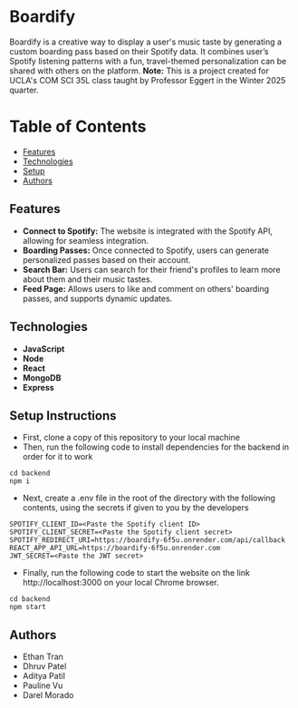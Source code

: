 # Boardify
Boardify is a creative way to display a user's music taste by generating a custom boarding pass based on their Spotify data. 
It combines user’s Spotify listening patterns with a fun, travel-themed personalization can be shared with others on the platform. 
**Note:** This is a project created for UCLA's COM SCI 35L class taught by Professor Eggert in the Winter 2025 quarter.


# Table of Contents
- [Features](https://github.com/okethan35/Boardify/#Features)
- [Technologies](https://github.com/okethan35/Boardify/#Technologies)
- [Setup](https://github.com/okethan35/Boardify/#Setup)
- [Authors](https://github.com/okethan35/Boardify/#Authors)


## Features
- **Connect to Spotify:** The website is integrated with the Spotify API, allowing for seamless integration.
- **Boarding Passes:** Once connected to Spotify, users can generate personalized passes based on their account.
- **Search Bar:** Users can search for their friend's profiles to learn more about them and their music tastes.
- **Feed Page:** Allows users to like and comment on others' boarding passes, and supports dynamic updates.


## Technologies
- **JavaScript** 
- **Node** 
- **React** 
- **MongoDB** 
- **Express**


## Setup Instructions
- First, clone a copy of this repository to your local machine
- Then, run the following code to install dependencies for the backend in order for it to work
```
cd backend
npm i
```
- Next, create a .env file in the root of the directory with the following contents, using the secrets if given to you by the developers
```
SPOTIFY_CLIENT_ID=<Paste the Spotify client ID>
SPOTIFY_CLIENT_SECRET=<Paste the Spotify client secret>
SPOTIFY_REDIRECT_URI=https://boardify-6f5u.onrender.com/api/callback
REACT_APP_API_URL=https://boardify-6f5u.onrender.com
JWT_SECRET=<Paste the JWT secret>
```
- Finally, run the following code to start the website on the link http://localhost:3000 on your local Chrome browser.
```
cd backend
npm start
```


## Authors
- Ethan Tran
- Dhruv Patel
- Aditya Patil
- Pauline Vu
- Darel Morado
